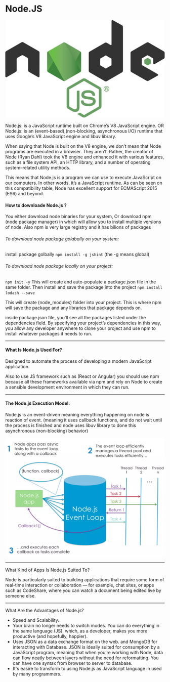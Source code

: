 # Node.JS

![](../Images/1200px-Node.js_logo.svg.png)







Node.js: is a JavaScript runtime built on Chrome’s V8 JavaScript engine. OR
Node.js: is an (event-based),(non-blocking, asynchronous I/O) runtime that uses Google’s V8 JavaScript engine and libuv library.


When saying that Node is built on the V8 engine, we don’t mean that Node programs are executed in a browser. They aren’t. Rather, the creator of Node (Ryan Dahl) took the V8 engine and enhanced it with various features, such as a file system API, an HTTP library, and a number of operating system–related utility methods.

This means that Node.js is a program we can use to execute JavaScript on our computers. In other words, it’s a JavaScript runtime.
As can be seen on this compatibility table, Node has excellent support for ECMAScript 2015 (ES6) and beyond. 

#### How to downloade Node.js ?

You either download node binaries for your system, Or download npm (node package manager) in which will allow you to install multiple versions of node. Also npm is very large registry and it has bilions of packages




###### To download node package golabally on your system: 

install package golbally `npm install -g jshint` (the -g means global)




###### To download node package locally on your project: 

 `npm init -y`  This will create and auto-populate a package.json file in the same folder. 
 Then install and save the package into the project `npm install lodash --save`

This will create (node_modules) folder into your project. This is where npm will save the package and any libraries that package depends on.


inside package.json file, you’ll see all the packages listed under the dependencies field. By specifying your project’s dependencies in this way, you allow any developer anywhere to clone your project and use npm to install whatever packages it needs to run.


-------------------------------------


#### What Is Node.js Used For?
Designed to automate the process of developing a modern JavaScript application.

Also to use JS framework such as (React or Angular) you should use npm because all these frameworks available via npm and rely on Node to create a sensible development environment in which they can run.


-----------------------------------------------

#### The Node.js Execution Model: 


Node.js is an event-driven meaning everything happening on node is reaction of event. (meaning it uses callback functions, and do not wait until the process is finished and node uses libuv library to done this asynchronous (non-blocking) behavior) 

![](../Images/1516152673node_event_loop.webp)
  
-------------------------------------------------



What Kind of Apps Is Node.js Suited To?

Node is particularly suited to building applications that require some form of real-time interaction or collaboration — for example, chat sites, or apps such as CodeShare, where you can watch a document being edited live by someone else.

---------------------------------------


What Are the Advantages of Node.js?

- Speed and Scalability.
- Your brain no longer needs to switch modes. You can do everything in the same language (JS), which, as a developer, makes you more productive (and hopefully, happier).
- Uses JSON as a data exchange format on the web. and MongoDB for interacting with Database. 
   JSON is ideally suited for consumption by a JavaScript program, meaning that when you’re working with Node, data can flow neatly between layers without the need for reformatting. You can have one syntax from browser to server to database.
- It's easire to transform to using Node.js as JavaScript language in used by many programmers.
